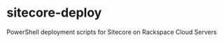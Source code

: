 sitecore-deploy
===============

PowerShell deployment scripts for Sitecore on Rackspace Cloud Servers
